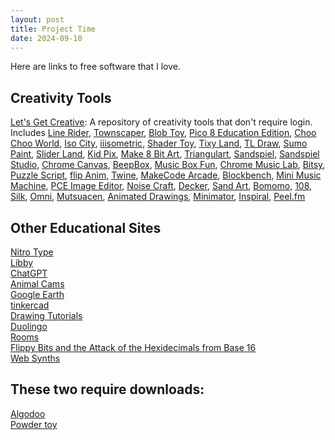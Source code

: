 ```yaml
---
layout: post
title: Project Time
date: 2024-09-10
---
```


Here are links to free software that I love.

## Creativity Tools 
[Let's Get Creative](https://www.bryanbraun.com/lets-get-creative/): A repository of creativity tools that don't require login. Includes [Line Rider](https://www.linerider.com/), [Townscaper](https://oskarstalberg.com/Townscaper/), [Blob Toy](https://oimo.io/works/blob/), [Pico 8 Education Edition](https://www.pico-8-edu.com/), [Choo Choo World](https://choochooworld.com/), [Iso City](https://victorribeiro.com/isocity/), [iiisometric](https://www.fffuel.co/iiisometric/), [Shader Toy](https://www.shadertoy.com/), [Tixy Land](https://tixy.land/), [TL Draw](https://www.tldraw.com/), [Sumo Paint](https://paint.sumo.app/), [Slider Land](https://sliderland.blinry.org/), [Kid Pix](https://kidpix.app/), [Make 8 Bit Art](https://make8bitart.com/), [Triangulart](https://maxwellito.github.io/triangulart/), [Sandspiel](https://sandspiel.club/0), [Sandspiel Studio](https://studio.sandspiel.club/), [Chrome Canvas](https://canvas.apps.chrome/), [BeepBox](https://www.beepbox.co/), [Music Box Fun](https://musicbox.fun/), [Chrome Music Lab](https://musiclab.chromeexperiments.com/Song-Maker), [Bitsy](https://make.bitsy.org/), [Puzzle Script](https://www.puzzlescript.net/editor.html), [flip Anim](https://flipanim.com/), [Twine](https://twinery.org/), [MakeCode Arcade](https://arcade.makecode.com/), [Blockbench](https://web.blockbench.net/), [Mini Music Machine](https://muted.io/mini-music-machine/), [PCE Image Editor](https://memalign.github.io/m/pceimage/index.html), [Noise Craft](https://noisecraft.app/), [Decker](https://beyondloom.com/decker/index.html), [Sand Art](https://sandart.app/), [Bomomo](https://bomomo.com/), [108](https://martinwecke.de/108/), [Silk](http://weavesilk.com/), [Omni](https://femurdesign.com/omni/), [Mutsuacen](https://mutsuacen.com/), [Animated Drawings](https://sketch.metademolab.com/), [Minimator](https://minimator.app/), [Inspiral](https://nathanfriend.io/inspiral-web/), [Peel.fm](https://peel.fm/)

## Other Educational Sites       
[Nitro Type](https://www.nitrotype.com/)  
[Libby](https://libbyapp.com)    
[ChatGPT](https://chatgpt.com/)  
[Animal Cams](https://www.earthcam.com/events/animalcams/)   
[Google Earth](https://earth.google.com/web/)  
[tinkercad](https://www.tinkercad.com/)  
[Drawing Tutorials](https://rapidfireart.com/free-drawing-tutorials/)  
[Duolingo](https://www.duolingo.com/)  
[Rooms](https://rooms.xyz/create)  
[Flippy Bits and the Attack of the Hexidecimals from Base 16](https://flippybitandtheattackofthehexadecimalsfrombase16.com/)  
[Web Synths](https://www.websynths.com/)  


## These two require downloads:
[Algodoo](http://www.algodoo.com/)  
[Powder toy](https://powdertoy.co.uk/)